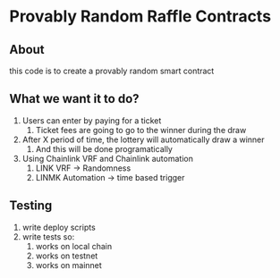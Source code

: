 # Provably Random Raffle Contracts

## About

this code is to create a provably random smart contract

## What we want it to do?

1. Users can enter by paying for a ticket
    1. Ticket fees are going to go to the winner during the draw
2. After X period of time, the lottery will automatically draw a winner
    1. And this will be done programatically
3. Using Chainlink VRF and Chainlink automation
    1. LINK VRF -> Randomness
    2. LINMK Automation -> time based trigger


## Testing

1. write deploy scripts
2. write tests so:
    1. works on local chain
    2. works on testnet
    3. works on mainnet